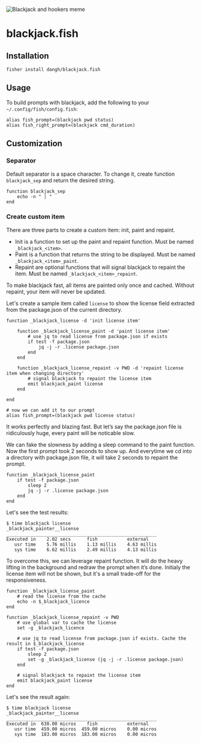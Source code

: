![Blackjack and hookers meme](https://github.com/dangh/blackjack.fish/assets/1020347/69e5311c-9982-4063-a711-9d27192129cc)

# blackjack.fish

## Installation

```fish
fisher install dangh/blackjack.fish
```

## Usage

To build prompts with blackjack, add the following to your `~/.config/fish/config.fish`:

```fish
alias fish_prompt=(blackjack pwd status)
alias fish_right_prompt=(blackjack cmd_duration)
```

## Customization

### Separator

Default separator is a space character. To change it, create function `blackjack_sep` and return the desired string.

```fish
function blackjack_sep
    echo -n " | "
end
```

### Create custom item

There are three parts to create a custom item: init, paint and repaint.

- Init is a function to set up the paint and repaint function. Must be named `_blackjack_<item>`.
- Paint is a function that returns the string to be displayed. Must be named `_blackjack_<item>_paint`.
- Repaint are optional functions that will signal blackjack to repaint the item. Must be named `_blackjack_<item>_repaint`.

To make blackjack fast, all items are painted only once and cached. Without repaint, your item will never be updated.

Let's create a sample item called `license` to show the license field extracted from the package.json of the current directory.

```fish
function _blackjack_license -d 'init license item'

    function _blackjack_license_paint -d 'paint license item'
        # use jq to read license from package.json if exists
        if test -f package.json
            jq -j -r .license package.json
        end
    end

    function _blackjack_license_repaint -v PWD -d 'repaint license item when changing directory'
        # signal blackjack to repaint the license item
        emit blackjack_paint license
    end

end

# now we can add it to our prompt
alias fish_prompt=(blackjack pwd license status)
```

It works perfectly and blazing fast. But let’s say the package.json file is ridiculously huge, every paint will be noticable slow.

We can fake the slowness by adding a sleep command to the paint function. Now the first prompt took 2 seconds to show up. And everytime we cd into a directory with package.json file, it will take 2 seconds to repaint the prompt.

```fish
function _blackjack_license_paint
    if test -f package.json
        sleep 2
        jq -j -r .license package.json
    end
end
```

Let's see the test results:

```fish
$ time blackjack license
_blackjack_painter__license
________________________________________________________
Executed in    2.02 secs      fish           external
   usr time    5.76 millis    1.13 millis    4.63 millis
   sys time    6.62 millis    2.49 millis    4.13 millis
```

To overcome this, we can leverage repaint function. It will do the heavy lifting in the background and redraw the prompt when it’s done. Initialy the license item will not be shown, but it's a small trade-off for the responsiveness.

```fish
function _blackjack_license_paint
    # read the license from the cache
    echo -n $_blackjack_licence
end

function _blackjack_license_repaint -v PWD
    # use global var to cache the license
    set -g _blackjack_licence

    # use jq to read license from package.json if exists. Cache the result in $_blackjack_license
    if test -f package.json
        sleep 2
        set -g _blackjack_license (jq -j -r .license package.json)
    end

    # signal blackjack to repaint the license item
    emit blackjack_paint license
end
```

Let's see the result again:

```fish
$ time blackjack license
_blackjack_painter__license
________________________________________________________
Executed in  630.00 micros    fish           external
   usr time  459.00 micros  459.00 micros    0.00 micros
   sys time  183.00 micros  183.00 micros    0.00 micros
```
